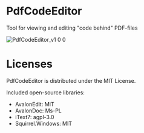 # PdfCodeEditor
Tool for viewing and editing "code behind" PDF-files

![PdfCodeEditor_v1 0 0](https://user-images.githubusercontent.com/17106947/194668939-3ce7a61e-5e3e-4819-b6a7-55d8017974ae.png)

# Licenses

PdfCodeEditor is distributed under the MIT License.

Included open-source libraries:
* AvalonEdit: MIT
* AvalonDoc: Ms-PL
* iText7: agpl-3.0
* Squirrel.Windows: MIT

